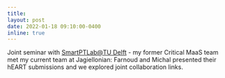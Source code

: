 ```yaml
---
title:
layout: post
date: 2022-01-18 09:10:00-0400
inline: true
---
```


Joint seminar with [SmartPTLab@TU Delft](http://smartptlab.tudelft.nl/) - my former Critical MaaS team met my current team at Jagiellonian: Farnoud and Michal presented their hEART submissions and we explored joint collaboration links.

